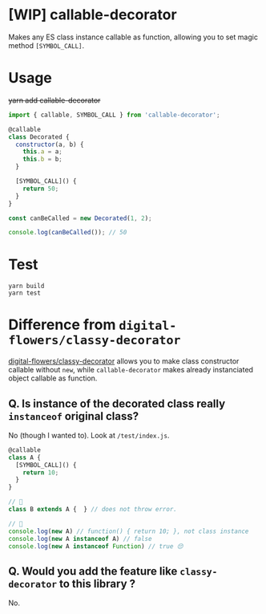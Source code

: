 # [WIP] callable-decorator

Makes any ES class instance callable as function, allowing you to set magic method `[SYMBOL_CALL]`.

# Usage

~~yarn add callable-decorator~~

```js
import { callable, SYMBOL_CALL } from 'callable-decorator';

@callable
class Decorated {
  constructor(a, b) {
    this.a = a;
    this.b = b;
  }

  [SYMBOL_CALL]() {
    return 50;
  }
}

const canBeCalled = new Decorated(1, 2);

console.log(canBeCalled()); // 50
```

# Test

```console
yarn build
yarn test
```

# Difference from `digital-flowers/classy-decorator`

[digital-flowers/classy-decorator](https://github.com/digital-flowers/classy-decorator/) allows you to make class constructor callable without `new`, while `callable-decorator` makes already instanciated object callable as function.

## Q. Is instance of the decorated class really `instanceof` original class?

No (though I wanted to). Look at `/test/index.js`.

```js
@callable
class A {
  [SYMBOL_CALL]() {
    return 10;
  }
}

// 🙆
class B extends A {  } // does not throw error.

// 🤔 
console.log(new A) // function() { return 10; }, not class instance
console.log(new A instanceof A) // false
console.log(new A instanceof Function) // true 😔
```

## Q. Would you add the feature like `classy-decorator` to this library ?

No.

